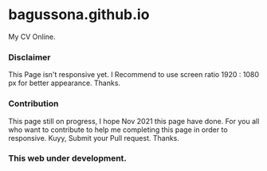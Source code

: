 # bagussona.github.io
My CV Online.

### Disclaimer

This Page isn't responsive yet. I Recommend to use screen ratio 1920 : 1080 px for better appearance. Thanks.

### Contribution

This page still on progress, I hope Nov 2021 this page have done. For you all who want to contribute to help me completing this page in order to responsive. Kuyy, Submit your Pull request. Thanks.

### This web under development.
